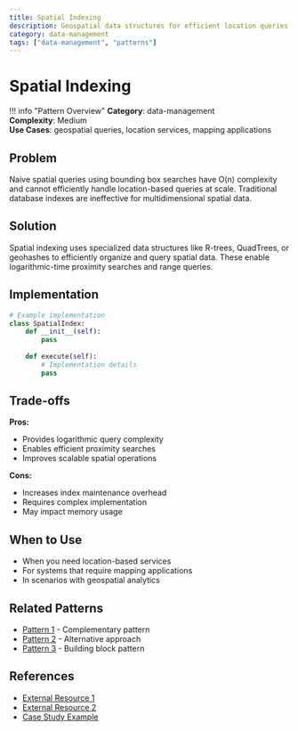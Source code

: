 ```yaml
---
title: Spatial Indexing
description: Geospatial data structures for efficient location queries
category: data-management
tags: ["data-management", "patterns"]
---
```


# Spatial Indexing

!!! info "Pattern Overview"
    **Category**: data-management  
    **Complexity**: Medium  
    **Use Cases**: geospatial queries, location services, mapping applications

## Problem

Naive spatial queries using bounding box searches have O(n) complexity and cannot efficiently handle location-based queries at scale. Traditional database indexes are ineffective for multidimensional spatial data.

## Solution

Spatial indexing uses specialized data structures like R-trees, QuadTrees, or geohashes to efficiently organize and query spatial data. These enable logarithmic-time proximity searches and range queries.

## Implementation

```python
# Example implementation
class SpatialIndex:
    def __init__(self):
        pass
    
    def execute(self):
        # Implementation details
        pass
```

## Trade-offs

**Pros:**
- Provides logarithmic query complexity
- Enables efficient proximity searches
- Improves scalable spatial operations

**Cons:**
- Increases index maintenance overhead
- Requires complex implementation
- May impact memory usage

## When to Use

- When you need location-based services
- For systems that require mapping applications
- In scenarios with geospatial analytics

## Related Patterns

- [Pattern 1](../related-pattern-1.md) - Complementary pattern
- [Pattern 2](../related-pattern-2.md) - Alternative approach
- [Pattern 3](../related-pattern-3.md) - Building block pattern

## References

- [External Resource 1](#)
- [External Resource 2](#)
- [Case Study Example](../architects-handbook/case-studies/example.md)
